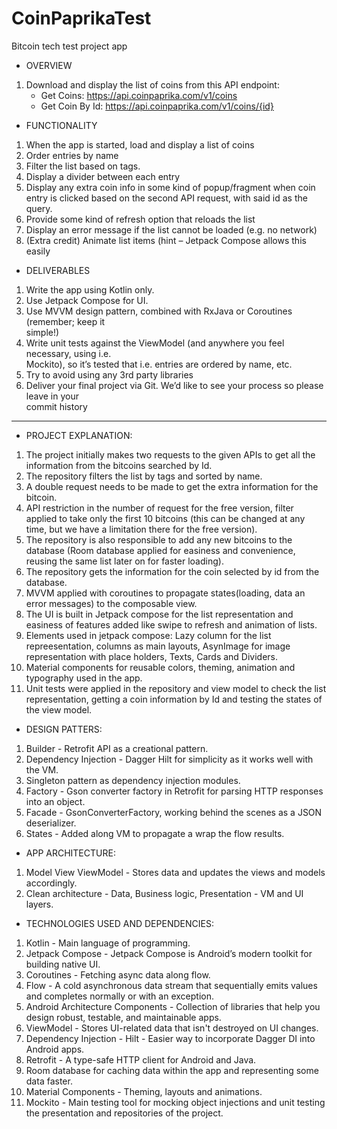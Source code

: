 # CoinPaprikaTest
Bitcoin tech test project app 
- OVERVIEW
1. Download	and	display	the	list	of	coins	from	this	API	endpoint:
   - Get	Coins:	https://api.coinpaprika.com/v1/coins
   - Get	Coin	By	Id:	https://api.coinpaprika.com/v1/coins/{id}	
- FUNCTIONALITY	
1. When	the	app	is	started,	load	and	display	a	list of	coins	
1. Order	entries	by	name
2. Filter	the	list	based	on	tags.
3. Display	a	divider	between	each	entry	
2. Display	any	extra	coin	info in	some	kind	of	popup/fragment	when	coin	entry	is	clicked	
based	on	the	second	API	request,	with	said	id as	the	query.
3. Provide	some	kind	of	refresh	option	that	reloads	the	list	
4. Display	an	error	message	if	the	list	cannot	be	loaded	(e.g.	no	network)	
5. (Extra	credit)	Animate	list	items	(hint	–	Jetpack	Compose	allows	this	easily
- DELIVERABLES
1. Write	the	app	using	Kotlin	only.
2. Use	Jetpack	Compose	for	UI.
3. Use	MVVM	design	pattern,	combined	with	RxJava	or	Coroutines	(remember;	keep	it	
simple!)
4. Write	unit	tests	against	the	ViewModel	(and	anywhere	you	feel	necessary,	using	i.e.	
Mockito),	so	it’s	tested	that	i.e.	entries	are	ordered	by	name,	etc.
5. Try	to	avoid	using	any	3rd	party	libraries
6. Deliver	your	final	project	via	Git.	We’d	like	to	see	your	process	so	please	leave	in	your	
commit	history


---------
- PROJECT EXPLANATION:
1. The project initially makes two requests to the given APIs to get all the information from the bitcoins searched by Id.
2. The repository filters the list by tags and sorted by name.
3. A double request needs to be made to get the extra information for the bitcoin.
4. API restriction in the number of request for the free version, filter applied to take only the first 10 bitcoins (this can be changed at any time, but we have a limitation there for the free version).
5. The repository is also responsible to add any new bitcoins to the database (Room database applied for easiness and convenience, reusing the same list later on for faster loading).
6. The repository gets the information for the coin selected by id from the database.
7. MVVM applied with coroutines to propagate states(loading, data an error messages) to the composable view.
8. The UI is built in Jetpack compose for the list representation and easiness of features added like swipe to refresh and animation of lists.
9. Elements used in jetpack compose: Lazy column for the list repreesentation, columns as main layouts, AsynImage for image representation with place holders, Texts, Cards and Dividers.
10. Material components for reusable colors, theming, animation and typography used in the app.
11. Unit tests were applied in the repository and view model to check the list representation, getting a coin information by Id and testing the states of the view model.
- DESIGN PATTERS:
1.  Builder - Retrofit API as a creational pattern.
2.  Dependency Injection - Dagger Hilt for simplicity as it works well with the VM.
3.  Singleton pattern as dependency injection modules.
4.  Factory - Gson converter factory in Retrofit for parsing HTTP responses into an object.
5.  Facade - GsonConverterFactory, working behind the scenes as a JSON deserializer.
6.  States - Added along VM to propagate a wrap the flow results.
- APP ARCHITECTURE:
1. Model View ViewModel - Stores data and updates the views and models accordingly.
2. Clean architecture - Data, Business logic, Presentation - VM and UI layers.
- TECHNOLOGIES USED AND DEPENDENCIES:
1. Kotlin - Main language of programming.
2. Jetpack Compose - Jetpack Compose is Android’s modern toolkit for building native UI.
3. Coroutines - Fetching async data along flow.
4. Flow - A cold asynchronous data stream that sequentially emits values and completes normally or with an exception.
5. Android Architecture Components - Collection of libraries that help you design robust, testable, and maintainable apps.
6. ViewModel - Stores UI-related data that isn't destroyed on UI changes.
7. Dependency Injection - Hilt - Easier way to incorporate Dagger DI into Android apps.
8. Retrofit - A type-safe HTTP client for Android and Java.
9. Room database for caching data within the app and representing some data faster.
10. Material Components - Theming, layouts and animations.
11. Mockito - Main testing tool for mocking object injections and unit testing the presentation and repositories of the project.
